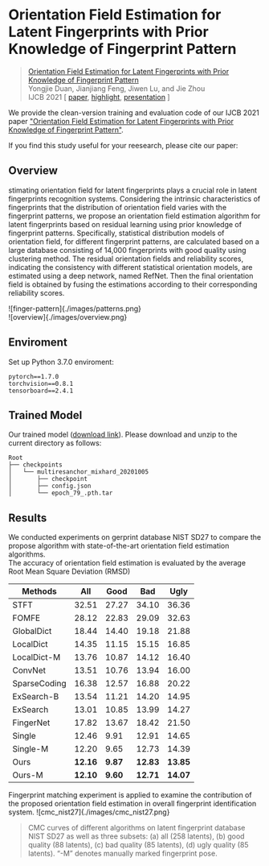 # Orientation Field Estimation for Latent Fingerprints with Prior Knowledge of Fingerprint Pattern

> [Orientation Field Estimation for Latent Fingerprints with Prior Knowledge of Fingerprint Pattern](TODO:)  
> Yongjie Duan, Jianjiang Feng, Jiwen Lu, and Jie Zhou  
> IJCB 2021 [ [paper](TODO:), [highlight](TODO:), [presentation](TODO:) ]

We provide the clean-version training and evaluation code of our IJCB 2021 paper ["Orientation Field Estimation for Latent Fingerprints with Prior Knowledge of Fingerprint Pattern"](TODO:).

If you find this study useful for your reesearch, please cite our paper:

<!-- ```
@inproceedings{duan2021prior,
author = {Yongjie Duan, Jianjiang Feng, Jiwen Lu, and Jie Zhou},
booktitle = {Proceedings of the IEEE International Joint Conference on Biometrics},
pages = {TODO:},
title = {Orientation Field Estimation for Latent Fingerprints with Prior Knowledge of Fingerprint Pattern},
year = {2021}
}
``` -->

## Overview
stimating orientation field for latent fingerprints plays a crucial role in latent fingerprints recognition systems. Considering the intrinsic characteristics of fingerprints that the distribution of orientation field varies with the fingerprint patterns, we propose an orientation field estimation algorithm for latent fingerprints based on residual learning using prior knowledge of fingerprint patterns. Specifically, statistical distribution models of orientation field, for different fingerprint patterns, are calculated based on a large database consisting of 14,000 fingerprints with good quality using clustering method. The residual orientation fields and reliability scores, indicating the consistency with different statistical orientation models, are estimated using a deep network, named RefNet. Then the final orientation field is obtained by fusing the estimations according to their corresponding reliability scores.

![finger-pattern]{./images/patterns.png}  
![overview]{./images/overview.png}

## Enviroment
Set up Python 3.7.0 enviroment:
```
pytorch==1.7.0
torchvision==0.8.1
tensorboard==2.4.1
```

## Trained Model
Our trained model ([download link](https://drive.google.com/file/d/1u0aA8f9FV7jlE7QfOY_g2WdcJ1ZtpqVE/view?usp=sharing)).
Please download and unzip to the current directory as follows:

```
Root
├── checkpoints
│   └── multiresanchor_mixhard_20201005
│       ├── checkpoint
│       ├── config.json
│       └── epoch_79_.pth.tar
```

## Results
We conducted experiments on gerprint database NIST SD27 to compare the propose algorithm with state-of-the-art orientation field estimation algorithms.  
The accuracy of orientation field estimation is evaluated by the average Root Mean Square Deviation (RMSD)

| Methods      | All       | Good     | Bad       | Ugly      |
| ------------ | --------- | -------- | --------- | --------- |
| STFT         | 32.51     | 27.27    | 34.10     | 36.36     |
| FOMFE        | 28.12     | 22.83    | 29.09     | 32.63     |
| GlobalDict   | 18.44     | 14.40    | 19.18     | 21.88     |
| LocalDict    | 14.35     | 11.15    | 15.15     | 16.85     |
| LocalDict-M  | 13.76     | 10.87    | 14.12     | 16.40     |
| ConvNet      | 13.51     | 10.76    | 13.94     | 16.00     |
| SparseCoding | 16.38     | 12.57    | 16.88     | 20.22     |
| ExSearch-B   | 13.54     | 11.21    | 14.20     | 14.95     |
| ExSearch     | 13.01     | 10.85    | 13.99     | 14.27     |
| FingerNet    | 17.82     | 13.67    | 18.42     | 21.50     |
| Single       | 12.46     | 9.91     | 12.91     | 14.65     |
| Single-M     | 12.20     | 9.65     | 12.73     | 14.39     |
| Ours         | **12.16** | **9.87** | **12.83** | **13.85** |
| Ours-M       | **12.10** | **9.60** | **12.71** | **14.07** |

Fingerprint matching experiment is applied to examine the contribution of the proposed orientation field estimation in overall fingerprint identification system.
![cmc_nist27]{./images/cmc_nist27.png}
> CMC curves of different algorithms on latent fingerprint database NIST SD27 as well as three subsets: (a) all (258 latents), (b) good quality (88 latents), (c) bad quality (85 latents), (d) ugly quality (85 latents). “-M” denotes manually marked fingerprint pose.
